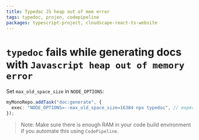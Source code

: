 ```yaml
---
title: Typedoc JS heap out of mem error
tags: typedoc, projen, codepipeline
packages: typescript-project, cloudscape-react-ts-website
---
```


# `typedoc` fails while generating docs with `Javascript heap out of memory error`

Set `max_old_space_size` in `NODE_OPTIONS`:

```ts
myMonoRepo.addTask("doc:generate", {
  exec: "NODE_OPTIONS=--max_old_space_size=16384 npx typedoc", // experiment with the value needed
});
```

> Note: Make sure there is enough RAM in your code build environment if you automate this using `CodePipeline`.
